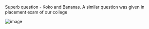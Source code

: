 Superb question - Koko and Bananas. A similar question was given in placement exam of our college

![image](https://user-images.githubusercontent.com/64318469/185276556-8858bb72-b758-43dd-8773-2fd4916ef71e.png)

